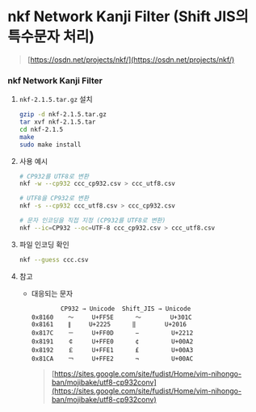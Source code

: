 nkf Network Kanji Filter (Shift JIS의 특수문자 처리)
===

>[https://osdn.net/projects/nkf/](https://osdn.net/projects/nkf/)

### nkf Network Kanji Filter
1. `nkf-2.1.5.tar.gz` 설치
    ```sh
    gzip -d nkf-2.1.5.tar.gz
    tar xvf nkf-2.1.5.tar
    cd nkf-2.1.5
    make
    sudo make install
    ```

1. 사용 예시
    ```sh
    # CP932를 UTF8로 변환
    nkf -w --cp932 ccc_cp932.csv > ccc_utf8.csv

    # UTF8을 CP932로 변환
    nkf -s --cp932 ccc_utf8.csv > ccc_cp932.csv

    # 문자 인코딩을 직접 지정 (CP932를 UTF8로 변환)
    nkf --ic=CP932 --oc=UTF-8 ccc_cp932.csv > ccc_utf8.csv
    ```

1. 파일 인코딩 확인
    ```sh
    nkf --guess ccc.csv
    ```

1. 참고
    * 대응되는 문자
      ```
              CP932 → Unicode  Shift_JIS → Unicode
      0x8160    ～     U+FF5E      〜        U+301C
      0x8161    ∥     U+2225      ‖        U+2016
      0x817C    －     U+FF0D      −         U+2212
      0x8191    ￠     U+FFE0      ¢         U+00A2
      0x8192    ￡     U+FFE1      £         U+00A3
      0x81CA    ￢     U+FFE2      ¬         U+00AC
      ```
      >[https://sites.google.com/site/fudist/Home/vim-nihongo-ban/mojibake/utf8-cp932conv](https://sites.google.com/site/fudist/Home/vim-nihongo-ban/mojibake/utf8-cp932conv)
